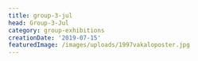 ```yaml
---
title: group-3-jul
head: Group-3-Jul
category: group-exhibitions
creationDate: '2019-07-15'
featuredImage: /images/uploads/1997vakaloposter.jpg
---
```


